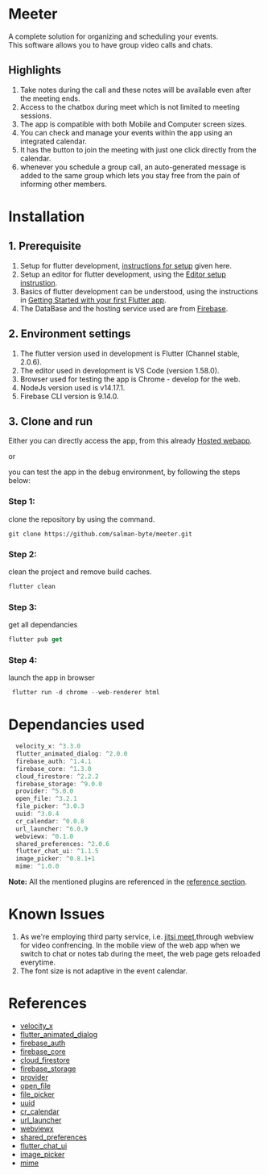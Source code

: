 
# Meeter

A complete solution for organizing and scheduling your events.\
This software allows you to have group video calls and chats.


## Highlights

1. Take notes during the call and these notes will be available even after the meeting ends.
2. Access to the chatbox during meet which is not limited to meeting sessions.
3. The app is compatible with both Mobile and Computer screen sizes.
4. You can check and manage your events within the app using an integrated calendar.
5. It has the button to join the meeting with just one click directly from the calendar.
6. whenever you schedule a group call, an auto-generated message is added to the same group which lets you stay free from the pain of informing other members.





# Installation
## 1. Prerequisite
1. Setup for flutter development, [instructions for setup](https://flutter.dev/docs/get-started/install) given here.
2. Setup an editor for flutter development, using the [Editor setup instrustion](https://flutter.dev/docs/get-started/editor).
3. Basics of flutter development can be understood, using the instructions in [Getting Started with your first Flutter app](https://flutter.dev/docs/get-started/codelab).
4. The DataBase and the hosting service used are from [Firebase](https://firebase.google.com/).



## 2. Environment settings
1. The flutter version used in development is Flutter (Channel stable, 2.0.6).
2. The editor used in development is VS Code (version 1.58.0).
3. Browser used for testing the app is  Chrome - develop for the web.
4. NodeJs version used is v14.17.1.
5. Firebase CLI version is 9.14.0.

## 3. Clone and run
Either you can directly access the app, from this already [Hosted webapp](https://meeter-e2ad8.web.app/).

or 

you can test the app in the debug environment, by following the steps below:

### Step 1:
clone the repository by using the command.
```git
git clone https://github.com/salman-byte/meeter.git
```
### Step 2:
clean the project and remove build caches.
```dart
flutter clean
```
### Step 3:
get all dependancies
```dart
flutter pub get
```

### Step 4:
launch the app in browser
```dart
 flutter run -d chrome --web-renderer html
```


# Dependancies used

```dart
  velocity_x: ^3.3.0
  flutter_animated_dialog: ^2.0.0
  firebase_auth: ^1.4.1
  firebase_core: ^1.3.0
  cloud_firestore: ^2.2.2
  firebase_storage: ^9.0.0
  provider: ^5.0.0
  open_file: ^3.2.1
  file_picker: ^3.0.3
  uuid: ^3.0.4
  cr_calendar: ^0.0.8
  url_launcher: ^6.0.9
  webviewx: ^0.1.0
  shared_preferences: ^2.0.6
  flutter_chat_ui: ^1.1.5
  image_picker: ^0.8.1+1
  mime: ^1.0.0
```

**Note:** All the mentioned plugins are referenced in the [reference section](#references).  

# Known Issues
1. As we're employing third party service, i.e. [jitsi meet](https://jitsi.org/),through webview for video confrencing.
 In the mobile view of the web app when we switch to chat or notes tab during the meet, the web page gets reloaded everytime.
2. The font size is not adaptive in the event calendar.



# References
- [velocity_x](https://velocityx.dev/docs/vxnavigator/getting_started/)
- [flutter_animated_dialog](https://pub.dev/packages/flutter_animated_dialog)
- [firebase_auth](https://pub.dev/packages/firebase_auth)
- [firebase_core](https://pub.dev/packages/firebase_co)
- [cloud_firestore](https://pub.dev/packages/cloud_firestore)
- [firebase_storage](https://pub.dev/packages/firebase_storage)
- [provider](https://pub.dev/packages/provider)
- [open_file](https://pub.dev/packages/open_file)
- [file_picker](https://pub.dev/packages/file_picker)
- [uuid](https://pub.dev/packages/uuid)
- [cr_calendar](https://pub.dev/packages/cr_calendar)
- [url_launcher](https://pub.dev/packages/url_launcher)
- [webviewx](https://pub.dev/packages/webviewx)
- [shared_preferences](https://pub.dev/packages/shared_preferences)
- [flutter_chat_ui](https://pub.dev/packages/flutter_chat_ui)
- [image_picker](https://pub.dev/packages/image_picker)
- [mime](https://pub.dev/packages/mime)


